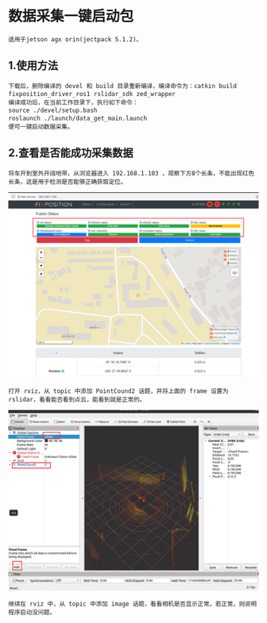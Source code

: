 # 数据采集一键启动包
    适用于jetson agx orin(jectpack 5.1.2)。
    
## 1.使用方法
    下载后，删除编译的 devel 和 build 目录重新编译，编译命令为：catkin build fixposition_driver_ros1 rslidar_sdk zed_wrapper
    编译成功后，在当前工作目录下，执行如下命令：
    source ./devel/setup.bash
    roslaunch ./launch/data_get_main.launch
    便可一键启动数据采集。

## 2.查看是否能成功采集数据

    将车开到室外开阔地带，从浏览器进入 192.168.1.103 ，观察下方8个长条，不能出现红色长条，这是用于检测是否能够正确获取定位。
![image](https://github.com/ZhaTaoTao/zt_data_get_ws/blob/master/image/image1.png)

    打开 rviz，从 topic 中添加 PointCound2 话题，并将上面的 frame 设置为 rslidar，看看能否看到点云，能看到就是正常的。
![image](https://github.com/ZhaTaoTao/zt_data_get_ws/blob/master/image/image2.png)
    
    继续在 rviz 中，从 topic 中添加 image 话题，看看相机是否显示正常，若正常，则说明程序启动没问题。
